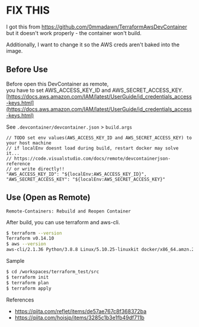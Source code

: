 # FIX THIS
I got this from https://github.com/0mmadawn/TerraformAwsDevContainer  
but it doesn't work properly - the container won't build.

Additionally, I want to change it so the AWS creds aren't baked into the image.  

## Before Use

Before open this DevContainer as remote,  
you have to set AWS_ACCESS_KEY_ID and AWS_SECRET_ACCESS_KEY.  
[https://docs.aws.amazon.com/IAM/latest/UserGuide/id_credentials_access-keys.html](https://docs.aws.amazon.com/IAM/latest/UserGuide/id_credentials_access-keys.html)

See `.devcontainer/devcontainer.json` > `build.args`

```
// TODO set env values(AWS_ACCESS_KEY_ID and AWS_SECRET_ACCESS_KEY) to your host machine
// if localEnv doesnt load during build, restart docker may solve it...
// https://code.visualstudio.com/docs/remote/devcontainerjson-reference
// or write directly!!
"AWS_ACCESS_KEY_ID": "${localEnv:AWS_ACCESS_KEY_ID}",
"AWS_SECRET_ACCESS_KEY": "${localEnv:AWS_SECRET_ACCESS_KEY}"
```

## Use (Open as Remote)

`Remote-Containers: Rebuild and Reopen Container`

After build, you can use terraform and aws-cli.

```sh
$ terraform --version
Terraform v0.14.10
$ aws --version
aws-cli/2.1.36 Python/3.8.8 Linux/5.10.25-linuxkit docker/x86_64.amzn.2 prompt/off
```


Sample 

```sh
$ cd /workspaces/terraform_test/src
$ terraform init
$ terraform plan
$ terraform apply
```

References

* https://qiita.com/reflet/items/de57ae767c8f368372ba
* https://qiita.com/hoisjp/items/3285c1b3e1fb49df711b

